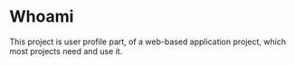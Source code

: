 # Whoami
This project is user profile part, of a web-based application project, which most projects need and use it.
